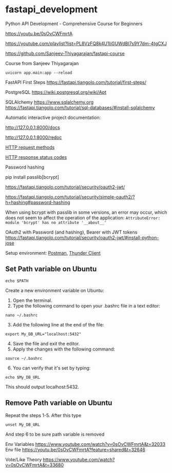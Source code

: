 # fastapi_development

Python API Development - Comprehensive Course for Beginners 

https://youtu.be/0sOvCWFmrtA

https://youtube.com/playlist?list=PL8VzFQ8k4U1IiGUWdBI7s9Y7dm-4tgCXJ

https://github.com/Sanjeev-Thiyagarajan/fastapi-course

Course from Sanjeev Thiyagarajan

```
uvicorn app.main:app --reload
```

FastAPI First Steps https://fastapi.tiangolo.com/tutorial/first-steps/

PostgreSQL https://wiki.postgresql.org/wiki/Apt

SQLAlchemy https://www.sqlalchemy.org 
https://fastapi.tiangolo.com/tutorial/sql-databases/#install-sqlalchemy

Automatic interactive project documentation: 

http://127.0.0.1:8000/docs

http://127.0.0.1:8000/redoc

[HTTP request methods](https://developer.mozilla.org/en-US/docs/Web/HTTP/Methods)

[HTTP response status codes](https://developer.mozilla.org/en-US/docs/Web/HTTP/Status)

Password hashing

pip install passlib[bcrypt]

https://fastapi.tiangolo.com/tutorial/security/oauth2-jwt/

https://fastapi.tiangolo.com/tutorial/security/simple-oauth2/?h=hashing#password-hashing

When using bcrypt with passlib in some versions, an error may occur, which does not seem to affect the operation of the application:
`AttributeError: module 'bcrypt' has no attribute '__about__'`

OAuth2 with Password (and hashing), Bearer with JWT tokens
https://fastapi.tiangolo.com/tutorial/security/oauth2-jwt/#install-python-jose

Setup environment: [Postman](https://www.youtube.com/watch?v=0sOvCWFmrtA&t=27764), [Thunder Client](https://blog.openreplay.com/use-thunder-client-and-vscode-as-an-alternative-to-postman)

## Set Path variable on Ubuntu

```
echo $PATH
```

Create a new environment variable on Ubuntu:

1. Open the terminal.
2. Type the following command to open your .bashrc file in a text editor:
```
nano ~/.bashrc
```
3. Add the following line at the end of the file:
```
export My_DB_URL="localhost:5432"
```
4. Save the file and exit the editor.
5. Apply the changes with the following command:
```
source ~/.bashrc
```
6. You can verify that it's set by typing:
```
echo $My_DB_URL
```
This should output localhost:5432.

## Remove Path variable on Ubuntu

Repeat the steps 1-5. After this type
```
unset My_DB_URL
```
And step 6 to be sure path variable is removed

Env Variables https://www.youtube.com/watch?v=0sOvCWFmrtA&t=32033
Env file https://youtu.be/0sOvCWFmrtA?feature=shared&t=32646

Vote/Like Theory https://www.youtube.com/watch?v=0sOvCWFmrtA&t=33680